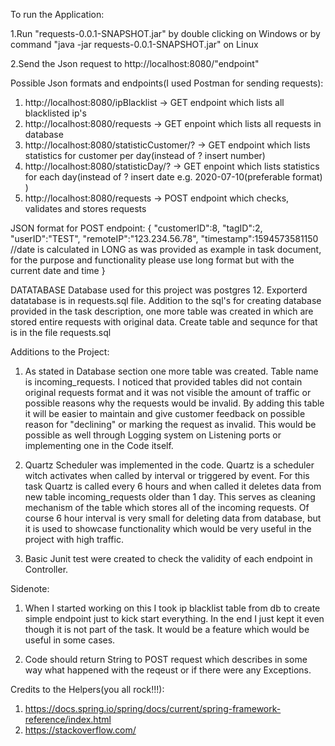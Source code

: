 
To run the Application:

  1.Run "requests-0.0.1-SNAPSHOT.jar" by double clicking on Windows or by command "java -jar requests-0.0.1-SNAPSHOT.jar" on Linux
  
  2.Send the Json request to http://localhost:8080/"endpoint"

Possible Json formats and endpoints(I used Postman for sending requests):

  1. http://localhost:8080/ipBlacklist -> GET endpoint which lists all blacklisted ip's
  2. http://localhost:8080/requests -> GET enpoint which lists all requests in database
  3. http://localhost:8080/statisticCustomer/? -> GET endpoint which lists statistics for customer per day(instead of ? insert number)
  4. http://localhost:8080/statisticDay/? -> GET enpoint which lists statistics for each day(instead of ? insert date e.g. 2020-07-10(preferable format) )
  5. http://localhost:8080/requests -> POST endpoint which checks, validates and stores requests

JSON format for POST endpoint:
{
    "customerID":8,
    "tagID":2,
    "userID":"TEST",
    "remoteIP":"123.234.56.78",
    "timestamp":1594573581150 //date is calculated in LONG as was provided as example in task document, for the purpose and functionality please use long format but with the current date and time
}

DATATABASE
Database used for this project was postgres 12. Exporterd datatabase is in requests.sql file.
Addition to the sql's for creating database provided in the task description, one more table was created in which are stored entire requests with original data. Create table and sequnce for that is in the file requests.sql

Additions to the Project:

1. As stated in Database section one more table was created. Table name is incoming_requests. I noticed that provided tables did not contain original requests format and it was not visible the amount of traffic or possible reasons why the requests would be invalid. By adding this table it will be easier to maintain and give customer feedback on possible reason for "declining" or marking the request as invalid. This would be possible as well through Logging system on Listening ports or implementing one in the Code itself.
 
2. Quartz Scheduler was implemented in the code. Quartz is a scheduler witch activates when called by interval or triggered by event. For this task Quartz is called every 6 hours and when called it deletes data from new table incoming_requests older than 1 day. This serves as cleaning mechanism of the table which stores all of the incoming requests. Of course 6 hour interval is very small for deleting data from database, but it is used to showcase functionality which would be very useful in the project with high traffic.
 
3. Basic Junit test were created to check the validity of each endpoint in Controller.

Sidenote: 
1. When I started working on this I took ip blacklist table from db to create simple endpoint just to kick start everything. In the end I just kept it even though it is not part of the task. It would be a feature which would be useful in some cases.

2. Code should return String to POST request which describes in some way what happened with the reqeust or if there were any Exceptions. 

Credits to the Helpers(you all rock!!!):
1. https://docs.spring.io/spring/docs/current/spring-framework-reference/index.html
3. https://stackoverflow.com/



